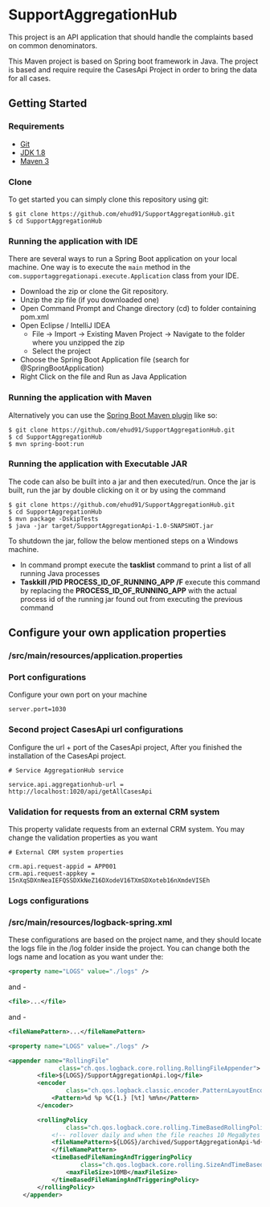 # SupportAggregationHub

This project is an API application that should handle the complaints based on common denominators.

This Maven project is based on Spring boot framework in Java.
The project is based and require require the CasesApi Project in order to bring the data for all cases.

## Getting Started

### Requirements
- [Git](https://git-scm.com/downloads)
- [JDK 1.8](http://www.oracle.com/technetwork/java/javase/downloads/jdk8-downloads-2133151.html)
- [Maven 3](https://maven.apache.org)

### Clone

To get started you can simply clone this repository using git:
```shell
$ git clone https://github.com/ehud91/SupportAggregationHub.git
$ cd SupportAggregationHub
```
### Running the application with IDE

There are several ways to run a Spring Boot application on your local machine. One way is to execute the `main` method in the `com.supportaggregationapi.execute.Application` class from your IDE.

* 	Download the zip or clone the Git repository.
* 	Unzip the zip file (if you downloaded one)
* 	Open Command Prompt and Change directory (cd) to folder containing pom.xml
* 	Open Eclipse / IntelliJ IDEA
	* File -> Import -> Existing Maven Project -> Navigate to the folder where you unzipped the zip
	* Select the project
* 	Choose the Spring Boot Application file (search for @SpringBootApplication)
* 	Right Click on the file and Run as Java Application

### Running the application with Maven

Alternatively you can use the [Spring Boot Maven plugin](https://docs.spring.io/spring-boot/docs/current/reference/html/build-tool-plugins-maven-plugin.html) like so:

```shell
$ git clone https://github.com/ehud91/SupportAggregationHub.git
$ cd SupportAggregationHub
$ mvn spring-boot:run
```

### Running the application with Executable JAR

The code can also be built into a jar and then executed/run. Once the jar is built, run the jar by double clicking on it or by using the command 

```shell
$ git clone https://github.com/ehud91/SupportAggregationHub.git
$ cd SupportAggregationHub
$ mvn package -DskipTests
$ java -jar target/SupportAggregationApi-1.0-SNAPSHOT.jar
```

To shutdown the jar, follow the below mentioned steps on a Windows machine.

*	In command prompt execute the **tasklist** command to print a list of all running Java processes
*	**Taskkill /PID PROCESS_ID_OF_RUNNING_APP /F** execute this command by replacing the **PROCESS_ID_OF_RUNNING_APP** with the actual process id of the running jar found out from executing the previous command


## Configure your own application properties

### /src/main/resources/application.properties

### Port configurations

Configure your own port on your machine

```properties
server.port=1030
```

### Second project CasesApi url configurations

Configure the url + port of the CasesApi project, After you finished the installation of the CasesApi project.

```properties
# Service AggregationHub service

service.api.aggregationhub-url = http://localhost:1020/api/getAllCasesApi
```

### Validation for requests from an external CRM system

This property validate requests from an external CRM system.
You may change the validation properties as you want

```properties
# External CRM system properties

crm.api.request-appid = APP001
crm.api.request-appkey = 15nXqSDXnNeaIEFQSSDXkNeZ16DXodeV16TXmSDXoteb16nXmdeVISEh
```

### Logs configurations

### /src/main/resources/logback-spring.xml

These configurations are based on the project name, and they should locate the logs file
in the /log folder inside the project.
You can change both the logs name and location as you want under the:
```xml
<property name="LOGS" value="./logs" />
```
and -
```xml
<file>...</file>
```
and - 
```xml
<fileNamePattern>...</fileNamePattern>
```

```xml
<property name="LOGS" value="./logs" />

<appender name="RollingFile"
              class="ch.qos.logback.core.rolling.RollingFileAppender">
        <file>${LOGS}/SupportAggregationApi.log</file>
        <encoder
                class="ch.qos.logback.classic.encoder.PatternLayoutEncoder">
            <Pattern>%d %p %C{1.} [%t] %m%n</Pattern>
        </encoder>

        <rollingPolicy
                class="ch.qos.logback.core.rolling.TimeBasedRollingPolicy">
            <!-- rollover daily and when the file reaches 10 MegaBytes -->
            <fileNamePattern>${LOGS}/archived/SupportAggregationApi-%d{yyyy-MM-dd}.%i.log
            </fileNamePattern>
            <timeBasedFileNamingAndTriggeringPolicy
                    class="ch.qos.logback.core.rolling.SizeAndTimeBasedFNATP">
                <maxFileSize>10MB</maxFileSize>
            </timeBasedFileNamingAndTriggeringPolicy>
        </rollingPolicy>
    </appender>
```

